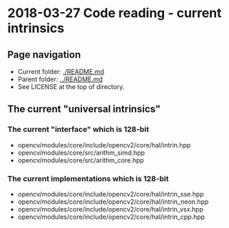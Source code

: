 # 2018-03-27 Code reading - current intrinsics

## Page navigation

 * Current folder: [./README.md](./README.md)
 * Parent folder: [../README.md](../README.md)
 * See LICENSE at the top of directory.

## The current "universal intrinsics" 

### The current "interface" which is 128-bit

 * opencv/modules/core/include/opencv2/core/hal/intrin.hpp
 * opencv/modules/core/src/arithm_simd.hpp
 * opencv/modules/core/src/arithm_core.hpp

### The current implementations which is 128-bit

  * opencv/modules/core/include/opencv2/core/hal/intrin_sse.hpp
  * opencv/modules/core/include/opencv2/core/hal/intrin_neon.hpp
  * opencv/modules/core/include/opencv2/core/hal/intrin_vsx.hpp
  * opencv/modules/core/include/opencv2/core/hal/intrin_cpp.hpp

